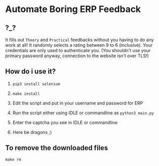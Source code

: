 # Automate Boring ERP Feedback

## ?_?

It fills out `Theory` and `Practical` feedbacks without you having to do any work at all! It randomly selects a rating between 9 to 6 (inclusive). Your credentials are only used to authenticate you. (You shouldn't use your primary password anyway, connection to the website isn't over TLS!)

## How do i use it?

1. `pip3 install selenium`

2. `make install`

3. Edit the script and put in your username and password for ERP

4. Run the script either using IDLE or commandline as `python3 main.py`

5. Enter the captcha you see in IDLE or commandline

6. Here be dragons ;)

## To remove the downloaded files
`make rm`
